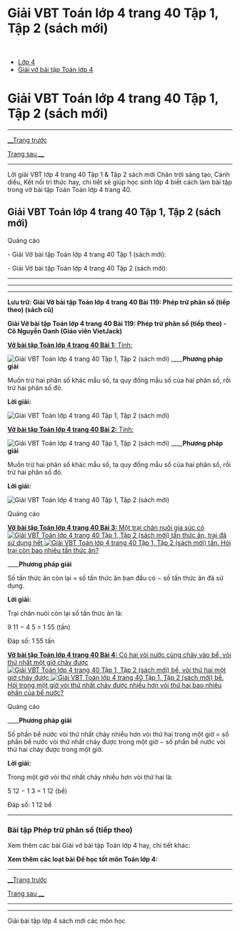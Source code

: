 # Giải VBT Toán lớp 4 trang 40 Tập 1, Tập 2 (sách mới)

﻿

  * [Lớp 4](https://vietjack.com/series/lop-4.jsp)
  * [Giải vở bài tập Toán lớp 4](https://vietjack.com/giai-vo-bai-tap-toan-4/index.jsp)



# Giải VBT Toán lớp 4 trang 40 Tập 1, Tập 2 (sách mới)

* * *

[__Trang trước](https://vietjack.com/giai-vo-bai-tap-toan-4/bai-118-phep-tru-phan-so.jsp)

[Trang sau __](https://vietjack.com/giai-vo-bai-tap-toan-4/bai-120-luyen-tap.jsp)

* * *

Lời giải VBT lớp 4 trang 40 Tập 1 & Tập 2 sách mới Chân trời sáng tạo, Cánh diều, Kết nối tri thức hay, chi tiết sẽ giúp học sinh lớp 4 biết cách làm bài tập trong vở bài tập Toán Toán lớp 4 trang 40.

## Giải VBT Toán lớp 4 trang 40 Tập 1, Tập 2 (sách mới)

Quảng cáo

\- Giải Vở bài tập Toán lớp 4 trang 40 Tập 1 (sách mới):

\- Giải Vở bài tập Toán lớp 4 trang 40 Tập 2 (sách mới):

* * *

* * *

* * *

**Lưu trữ: Giải Vở bài tập Toán lớp 4 trang 40 Bài 119: Phép trừ phân số (tiếp theo) (sách cũ)**

**Giải Vở bài tập Toán lớp 4 trang 40 Bài 119: Phép trừ phân số (tiếp theo) - Cô Nguyễn Oanh (Giáo viên VietJack)**

[**Vở bài tập Toán lớp 4 trang 40 Bài 1:** Tính: ](https://vietjack.com/giai-vo-bai-tap-toan-4/bai-1-trang-40-vbt-toan-4-tap-2.jsp)

![Giải VBT Toán lớp 4 trang 40 Tập 1, Tập 2 \(sách mới\)](https://vietjack.com/giai-vo-bai-tap-toan-4/images/bai-1-trang-40-vbt-toan-4-tap-2.PNG) ____**Phương pháp giải**

Muốn trừ hai phân số khác mẫu số, ta quy đồng mẫu số của hai phân số, rồi trừ hai phân số đó. 

**Lời giải:**

![Giải VBT Toán lớp 4 trang 40 Tập 1, Tập 2 \(sách mới\)](https://vietjack.com/giai-vo-bai-tap-toan-4/images/bai-1-trang-40-vbt-toan-4-tap-2-1.PNG)

[**Vở bài tập Toán lớp 4 trang 40 Bài 2:** Tính: ](https://vietjack.com/giai-vo-bai-tap-toan-4/bai-2-trang-40-vbt-toan-4-tap-2.jsp)

![Giải VBT Toán lớp 4 trang 40 Tập 1, Tập 2 \(sách mới\)](https://vietjack.com/giai-vo-bai-tap-toan-4/images/bai-2-trang-40-vbt-toan-4-tap-2.PNG) ____**Phương pháp giải**

Muốn trừ hai phân số khác mẫu số, ta quy đồng mẫu số của hai phân số, rồi trừ hai phân số đó. 

**Lời giải:**

![Giải VBT Toán lớp 4 trang 40 Tập 1, Tập 2 \(sách mới\)](https://vietjack.com/giai-vo-bai-tap-toan-4/images/bai-2-trang-40-vbt-toan-4-tap-2-1.PNG)

Quảng cáo

[**Vở bài tập Toán lớp 4 trang 40 Bài 3:** Một trại chăn nuôi gia súc có ![Giải VBT Toán lớp 4 trang 40 Tập 1, Tập 2 \(sách mới\)](https://vietjack.com/giai-vo-bai-tap-toan-4/images/bai-3-trang-40-vbt-toan-4-tap-2.PNG) tấn thức ăn, trại đã sử dụng hết ![Giải VBT Toán lớp 4 trang 40 Tập 1, Tập 2 \(sách mới\)](https://vietjack.com/giai-vo-bai-tap-toan-4/images/bai-3-trang-40-vbt-toan-4-tap-2-1.PNG) tấn. Hỏi trại còn bao nhiêu tấn thức ăn?](https://vietjack.com/giai-vo-bai-tap-toan-4/bai-3-trang-40-vbt-toan-4-tap-2.jsp)

____**Phương pháp giải**

Số tấn thức ăn còn lại = số tấn thức ăn ban đầu có − số tấn thức ăn đã sử dụng.

**Lời giải:**

Trại chăn nuôi còn lại số tấn thức ăn là:

9 11 − 4 5 = 1 55 (tấn)

Đáp số:  1 55 tấn

[**Vở bài tập Toán lớp 4 trang 40 Bài 4:** Có hai vòi nước cùng chảy vào bể, vòi thứ nhất một giờ chảy được ![Giải VBT Toán lớp 4 trang 40 Tập 1, Tập 2 \(sách mới\)](https://vietjack.com/giai-vo-bai-tap-toan-4/images/bai-4-trang-40-vbt-toan-4-tap-2.PNG) bể, vòi thứ hai một giờ chảy được ![Giải VBT Toán lớp 4 trang 40 Tập 1, Tập 2 \(sách mới\)](https://vietjack.com/giai-vo-bai-tap-toan-4/images/bai-4-trang-40-vbt-toan-4-tap-2-1.PNG) bể. Hỏi trong một giờ vòi thứ nhất chảy được nhiều hơn vòi thứ hai bao nhiêu phần của bể nước?](https://vietjack.com/giai-vo-bai-tap-toan-4/bai-4-trang-40-vbt-toan-4-tap-2.jsp)

Quảng cáo

____**Phương pháp giải**

Số phần bể nước vòi thứ nhất chảy nhiều hơn vòi thứ hai trong một giờ = số phần bể nước vòi thứ nhất chảy được trong một giờ − số phần bể nước vòi thứ hai chảy được trong một giờ.

**Lời giải:**

Trong một giờ vòi thứ nhất chảy nhiều hơn vòi thứ hai là:

5 12 − 1 3 = 1 12 (bể)

Đáp số:  1 12 bể

* * *

### **Bài tập Phép trừ phân số (tiếp theo)**

Xem thêm các bài Giải vở bài tập Toán lớp 4 hay, chi tiết khác:

**Xem thêm các loạt bài Để học tốt môn Toán lớp 4:**

* * *

[__Trang trước](https://vietjack.com/giai-vo-bai-tap-toan-4/bai-118-phep-tru-phan-so.jsp)

[Trang sau __](https://vietjack.com/giai-vo-bai-tap-toan-4/bai-120-luyen-tap.jsp)

* * *

* * *

Giải bài tập lớp 4 sách mới các môn học
